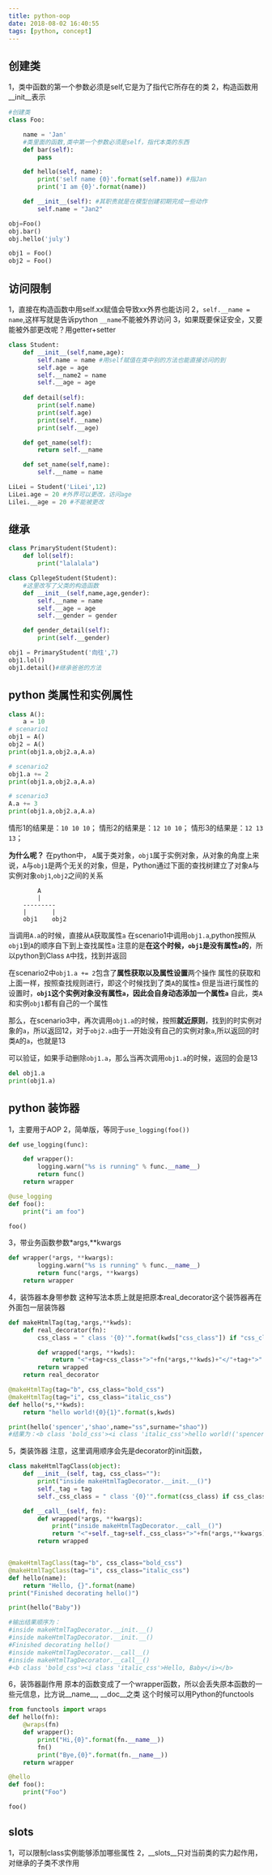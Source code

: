 ```yaml
---
title: python-oop
date: 2018-08-02 16:40:55
tags: [python, concept]
---
```


## 创建类
1，类中函数的第一个参数必须是self,它是为了指代它所存在的类
2，构造函数用__init__表示
```python
#创建类
class Foo:

	name = 'Jan'
	#类里面的函数,类中第一个参数必须是self，指代本类的东西
	def bar(self):
		pass

	def hello(self, name):
		print('self name {0}'.format(self.name)) #指Jan
		print('I am {0}'.format(name))

	def __init__(self): #其职责就是在模型创建初期完成一些动作
		self.name = "Jan2"

obj=Foo()
obj.bar()
obj.hello('july')

obj1 = Foo()
obj2 = Foo()
```

## 访问限制
1，直接在构造函数中用self.xx赋值会导致xx外界也能访问
2，`self.__name = name`,这样写就是告诉python `__name`不能被外界访问
3，如果既要保证安全，又要能被外部更改呢？用getter+setter
```python
class Student:
	def __init__(self,name,age):
		self.name = name #用self赋值在类中别的方法也能直接访问的到
		self.age = age
		self.__name2 = name
		self.__age = age
	
	def detail(self):
		print(self.name)
		print(self.age)
		print(self.__name)
		print(self.__age)

	def get_name(self):
		return self.__name

	def set_name(self,name):
		self.__name = name

LiLei = Student('LiLei',12)
LiLei.age = 20 #外界可以更改，访问age
Lilei.__age = 20 #不能被更改
```

## 继承
```python
class PrimaryStudent(Student):
	def lol(self):
		print("lalalala")

class CpllegeStudent(Student):
	#这里改写了父类的构造函数
	def __init__(self,name,age,gender):
		self.__name = name
		self.__age = age
		self.__gender = gender

	def gender_detail(self):
		print(self.__gender)

obj1 = PrimaryStudent('向往',7)
obj1.lol()
obj1.detail()#继承爸爸的方法
```

## python 类属性和实例属性

```python
class A():
	a = 10
# scenario1
obj1 = A()
obj2 = A()
print(obj1.a,obj2.a,A.a)

# scenario2
obj1.a += 2
print(obj1.a,obj2.a,A.a)

# scenario3
A.a += 3
print(obj1.a,obj2.a,A.a)
```

情形1的结果是：`10 10 10`；
情形2的结果是：`12 10 10`；
情形3的结果是：`12 13 13`；

**为什么呢？**
在python中， `A`属于类对象，`obj1`属于实例对象，从对象的角度上来说，`A`与`obj1`是两个无关的对象，但是，Python通过下面的查找树建立了对象`A`与实例对象`obj1`,`obj2`之间的关系

```
		A
		|
	---------
	|		|
	obj1	obj2	
```
当调用`A.a`的时候，直接从`A`获取属性`a`
在scenario1中调用`obj1.a`,python按照从`obj1`到`A`的顺序自下到上查找属性`a`
注意的是**在这个时候，`obj1`是没有属性`a`的**，所以python到Class `A`中找，找到并返回

在scenario2中`obj1.a += 2`包含了**属性获取以及属性设置**两个操作
属性的获取和上面一样，按照查找规则进行，即这个时候找到了类`A`的属性`a`
但是当进行属性的设置时，**`obj1`这个实例对象没有属性`a`，因此会自身动态添加一个属性`a`**
自此，类`A`和实例`obj1`都有自己的一个属性

那么，在scenario3中，再次调用`obj1.a`的时候，按照**就近原则**，找到的时实例对象的`a`，所以返回12，对于`obj2.a`由于一开始没有自己的实例对象`a`,所以返回的时类`A`的`a`，也就是13

可以验证，如果手动删除`obj1.a`，那么当再次调用`obj1.a`的时候，返回的会是13
```python
del obj1.a
print(obj1.a)
```

## python 装饰器
1，主要用于AOP
2，简单版，等同于`use_logging(foo())`
```python
def use_logging(func):

    def wrapper():
        logging.warn("%s is running" % func.__name__)
        return func()
    return wrapper

@use_logging
def foo():
    print("i am foo")

foo()
```
3，带业务函数参数\*args,\*\*kwargs
```python
def wrapper(*args, **kwargs):
        logging.warn("%s is running" % func.__name__)
        return func(*args, **kwargs)
    return wrapper
```
4，装饰器本身带参数
这种写法本质上就是把原本real_decorator这个装饰器再在外面包一层装饰器
```python
def makeHtmlTag(tag,*args,**kwds):
    def real_decorator(fn):
        css_class = " class '{0}'".format(kwds["css_class"]) if "css_class" in kwds else ""

        def wrapped(*args, **kwds):
            return "<"+tag+css_class+">"+fn(*args,**kwds)+"</"+tag+">"
        return wrapped
    return real_decorator

@makeHtmlTag(tag="b", css_class="bold_css")
@makeHtmlTag(tag="i", css_class="italic_css")
def hello(*s,**kwds):
    return "hello world!{0}{1}".format(s,kwds)

print(hello('spencer','shao',name="ss",surname="shao"))
#结果为：<b class 'bold_css'><i class 'italic_css'>hello world!('spencer', 'shao'){'name': 'ss', 'surname': 'shao'}</i></b>
```
5，类装饰器
注意，这里调用顺序会先是decorator的init函数，

```python
class makeHtmlTagClass(object):
	def __init__(self, tag, css_class=""):
		print("inside makeHtmlTagDecorator.__init.__()")
		self._tag = tag
		self._css_class = " class '{0}'".format(css_class) if css_class != "" else ""

	def __call__(self, fn):
		def wrapped(*args, **kwargs):
			print("inside makeHtmlTagDecorator.__call__()")
			return "<"+self._tag+self._css_class+">"+fn(*args,**kwargs)+"</"+self._tag+">"
		return wrapped


@makeHtmlTagClass(tag="b", css_class="bold_css")
@makeHtmlTagClass(tag="i", css_class="italic_css")
def hello(name):
	return "Hello, {}".format(name)
print("Finished decorating hello()")

print(hello("Baby"))

#输出结果顺序为：
#inside makeHtmlTagDecorator.__init.__()
#inside makeHtmlTagDecorator.__init.__()
#Finished decorating hello()
#inside makeHtmlTagDecorator.__call__()
#inside makeHtmlTagDecorator.__call__()
#<b class 'bold_css'><i class 'italic_css'>Hello, Baby</i></b>

```
6，装饰器副作用
原本的函数变成了一个wrapper函数，所以会丢失原本函数的一些元信息，比方说__name__, \_\_doc__之类 
这个时候可以用Python的functools
```python
from functools import wraps
def hello(fn):
	@wraps(fn)
	def wrapper():
		print("Hi,{0}".format(fn.__name__))
		fn()
		print("Bye,{0}".format(fn.__name__))
	return wrapper

@hello
def foo():
	print("Foo")

foo()
```

## __slots__

1，可以限制class实例能够添加哪些属性
2，\_\_slots__只对当前类的实力起作用，对继承的子类不求作用